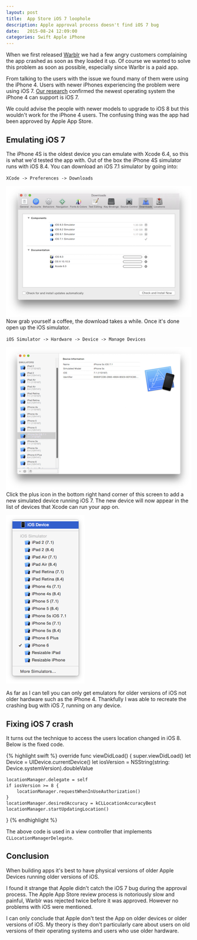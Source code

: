 ```yaml
---
layout: post
title:  App Store iOS 7 loophole
description: Apple approval process doesn't find iOS 7 bug
date:   2015-08-24 12:09:00
categories: Swift Apple iPhone
---
```

When we first released [Warblr](https://itunes.apple.com/gb/app/warblr/id1013921979?ls=1&mt=8) we had a few angry customers complaining the app crashed as soon as they loaded it up. Of course we wanted to solve this problem as soon as possible, especially since Warlbr is a paid app.

From talking to the users with the issue we found many of them were using the iPhone 4. Users with newer iPhones experiencing the problem were using iOS 7. [Our research](https://en.wikipedia.org/wiki/List_of_iOS_devices#iPhone) confirmed the newest operating system the iPhone 4 can support is iOS 7.

We could advise the people with newer models to upgrade to iOS 8 but this wouldn't work for the iPhone 4 users. The confusing thing was the app had been approved by Apple App Store.

## Emulating iOS 7

The iPhone 4S is the oldest device you can emulate with Xcode 6.4, so this is what we'd tested the app with. Out of the box the iPhone 4S simulator runs with iOS 8.4. You can download an iOS 7.1 simulator by going into:

`XCode -> Preferences -> Downloads`

![Xcode preferences downloads](/assets/images/posts/xcode_downloads.png)
Now grab yourself a coffee, the download takes a while. Once it's done open up the iOS simulator.

`iOS Simulator -> Hardware -> Device -> Manage Devices`

![Xcode simulators](/assets/images/posts/xcode_simulators.png)
Click the plus icon in the bottom right hand corner of this screen to add a new simulated device running iOS 7. The new device will now appear in the list of devices that Xcode can run your app on.

![Xcoder run on](/assets/images/posts/xcode_run_on.png)

As far as I can tell you can only get emulators for older versions of iOS not older hardware such as the iPhone 4. Thankfully I was able to recreate the crashing bug with iOS 7, running on any device.

## Fixing iOS 7 crash

It turns out the technique to access the users location changed in iOS 8. Below is the fixed code.

{% highlight swift %}
override func viewDidLoad() {
    super.viewDidLoad()
    let Device = UIDevice.currentDevice()
    let iosVersion = NSString(string: Device.systemVersion).doubleValue

    locationManager.delegate = self
    if iosVersion >= 8 {
        locationManager.requestWhenInUseAuthorization()
    }
    locationManager.desiredAccuracy = kCLLocationAccuracyBest
    locationManager.startUpdatingLocation()
}
{% endhighlight %}

The above code is used in a view controller that implements `CLLocationManagerDelegate`.

## Conclusion
When building apps it's best to have physical versions of older Apple Devices running older versions of iOS.


I found it strange that Apple didn't catch the iOS 7 bug during the approval process. The Apple App Store review  process is notoriously slow and painful, Warblr was rejected twice before it was approved. However no problems with iOS were mentioned.

I can only conclude that Apple don't test the App on older devices or older versions of iOS. My theory is they don't particularly care about users on old versions of their operating systems and users who use older hardware.
